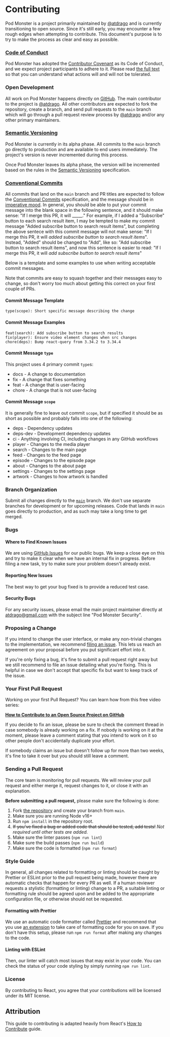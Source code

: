 # Contributing

Pod Monster is a project primarily maintained by [@atdrago](https://github.com/atdrago) and is currently transitioning to open source. Since it's still early, you may encounter a few rough edges when attempting to contribute. This document's purpose is to try to make the process as clear and easy as possible.

### [Code of Conduct](https://github.com/atdrago/pod-monster/blob/main/CODE_OF_CONDUCT.md)

Pod Monster has adopted the [Contributor Covenant](https://www.contributor-covenant.org/) as its Code of Conduct, and we expect project participants to adhere to it. Please read [the full text](https://github.com/atdrago/pod-monster/blob/main/CODE_OF_CONDUCT.md) so that you can understand what actions will and will not be tolerated.

### Open Development

All work on Pod Monster happens directly on [GitHub](https://github.com/atdrago/pod-monster). The main contributor to the project is [@atdrago](https://github.com/atdrago). All other contributors are expected to fork the repository, create a branch, and send pull requests to the `main` branch which will go through a pull request review process by [@atdrago](https://github.com/atdrago) and/or any other primary maintainers.

### [Semantic Versioning](https://semver.org/)

Pod Monster is currently in its alpha phase. All commits to the `main` branch go directly to production and are available to end users immediately. The project's version is never incremented during this process.

Once Pod Monster leaves its alpha phase, the version will be incremented based on the rules in the [Semantic Versioning](https://semver.org/) specification.

### [Conventional Commits](https://www.conventionalcommits.org/en/v1.0.0/)

All commits that land on the `main` branch and PR titles are expected to follow the [Conventional Commits](https://www.conventionalcommits.org/en/v1.0.0/) specification, and the message should be in [imperative mood](https://en.wikipedia.org/wiki/Imperative_mood). In general, you should be able to put your commit message into the blank space in the following sentence, and it should make sense: "If I merge this PR, it will _____." For example, if I added a "Subscribe" button to each search result item, I may be tempted to make my commit message "Added subscribe button to search result items", but completing the above sentece with this commit message will not make sense: "If I merge this PR, it will _added subscribe button to search result items_". Instead, "Added" should be changed to "Add", like so: "Add subscribe button to search result items", and now this sentence is easier to read: "If I merge this PR, it will _add subscribe button to search result items_"

Below is a template and some examples to use when writing acceptable commit messages.

Note that commits are easy to squash together and their messages easy to change, so don't worry too much about getting this correct on your first couple of PRs.

#### **Commit Message Template**

```
type(scope): Short specific message describing the change
```

#### **Commit Message Examples**

```
feat(search): Add subscribe button to search results
fix(player): Ensure video element changes when src changes
chore(deps): Bump react-query from 3.34.2 to 3.34.4
```

####  **Commit Message `type`**

This project uses 4 primary commit `type`s:

- docs - A change to documentation
- fix - A change that fixes something
- feat - A change that is user-facing
- chore - A change that is not user-facing

####  **Commit Message `scope`**

It is generally fine to leave out commit `scope`, but if specified it should be as short as possible and probably falls into one of the following:

- deps - Dependency updates
- deps-dev - Development dependency updates
- ci - Anything involving CI, including changes in any GitHub workflows
- player - Changes to the media player
- search - Changes to the main page
- feed - Changes to the feed page
- episode - Changes to the episode page
- about - Changes to the about page
- settings - Changes to the settings page
- artwork - Changes to how artwork is handled

### Branch Organization

Submit all changes directly to the [`main`](https://github.com/atdrago/pod.monster/tree/main) branch. We don't use separate branches for development or for upcoming releases. Code that lands in `main` goes directly to production, and as such may take a long time to get merged.

### Bugs

#### Where to Find Known Issues

We are using [GitHub Issues](https://github.com/atdrago/pod.monster/issues) for our public bugs. We keep a close eye on this and try to make it clear when we have an internal fix in progress. Before filing a new task, try to make sure your problem doesn't already exist.

#### Reporting New Issues

The best way to get your bug fixed is to provide a reduced test case.

#### Security Bugs

For any security issues, please email the main project maintainer directly at atdrago@gmail.com with the subject line "Pod Monster Security".

### Proposing a Change

If you intend to change the user interface, or make any non-trivial changes to the implementation, we recommend [filing an issue](https://github.com/atdrago/pod.monster/issues/new). This lets us reach an agreement on your proposal before you put significant effort into it.

If you're only fixing a bug, it's fine to submit a pull request right away but we still recommend to file an issue detailing what you're fixing. This is helpful in case we don't accept that specific fix but want to keep track of the issue.

### Your First Pull Request

Working on your first Pull Request? You can learn how from this free video series:

**[How to Contribute to an Open Source Project on GitHub](https://app.egghead.io/courses/how-to-contribute-to-an-open-source-project-on-github)**

If you decide to fix an issue, please be sure to check the comment thread in case somebody is already working on a fix. If nobody is working on it at the moment, please leave a comment stating that you intend to work on it so other people don't accidentally duplicate your effort.

If somebody claims an issue but doesn't follow up for more than two weeks, it's fine to take it over but you should still leave a comment.

### Sending a Pull Request

The core team is monitoring for pull requests. We will review your pull request and either merge it, request changes to it, or close it with an explanation.

**Before submitting a pull request,** please make sure the following is done:

1. Fork [the repository](https://github.com/atdrago/pod.monster) and create your branch from `main`.
2. Make sure you are running Node v16+
3. Run `npm install` in the repository root.
4. ~~If you've fixed a bug or added code that should be tested, add tests!~~ _Not required until other tests are added._
5. Make sure the linter passes (`npm run lint`)
6. Make sure the build passes (`npm run build`)
7. Make sure the code is formatted (`npm run format`)

### Style Guide

In general, all changes related to formatting or linting should be caught by Prettier or ESLint prior to the pull request being made, however there are automatic checks that happen for every PR as well. If a human reviewer requests a stylistic (formatting or linting) change to a PR, a suitable linting or formatting rule should be agreed upon and be added to the appropriate configuration file, or otherwise should not be requested.

#### Formatting with Prettier

We use an automatic code formatter called [Prettier](https://prettier.io/) and recommend that you use [an extension](???) to take care of formatting code for you on save. If you don't have this setup, please run `npm run format` after making any changes to the code.

#### Linting with ESLint

Then, our linter will catch most issues that may exist in your code.
You can check the status of your code styling by simply running `npm run lint`.

### License

By contributing to React, you agree that your contributions will be licensed under its MIT license.

## Attribution

This guide to contributing is adapted heavily from React's [How to Contribute](https://reactjs.org/docs/how-to-contribute.html) guide.
